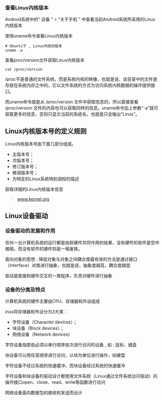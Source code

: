 







### 查看Linux内核版本

Android系统中的“ 设备 ” > “关于手机 ” 中查看当前Android系统所采用的Linux内核版本  



使用uname命令查看Linux内核版本  

```shell
# Ubuntu下 , Linux内核的版本
uname -a
```



查看proc/version文件获取Linux内核版本  

```shell
cat /proc/version
```

/proc不是普通的文件系统，而是系统内核的映像，也就是说，该目录中的文件是存放在系统内存之中的，它以文件系统的方式为访问系统内核数据的操作提供接口。

而uname命令就是从 /proc/version 文件中获取信息的，所以直接查看 /proc/version 文件的内容也可以获取同样的信息。uname命令加上参数“-a”就可获取更多的信息，否则只显示当前的系统名，也就是只会输出“Linux”。  



## Linux内核版本号的定义规则  



Linux内核版本号由下面几部分组成。

*   主版本号；
*   次版本号；
*   修订版本号；
*   微调版本号；
*   为特定的Linux系统特别调校的描述  

获取详细的Linux内核版本信息  

>   www.kernel.org





## Linux设备驱动  



### 设备驱动的发展和作用  

任何一台计算机系统的运行都是由软硬件共同作用的结果，没有硬件的软件是空中楼阁，而没有软件的硬件则是一堆废铁。  

面向对象的思想 : 降低对象与对象之间耦合度最有效的方法是通过接口（Interface）对类进行抽象，也就是说，抽象度越高，耦合度越低  

驱动是直接和硬件交互的一类程序，负责对硬件进行抽象  



### 设备的分类及特点  

计算机系统的硬件主要由CPU、存储器和外设组成  

inux将存储器和外设分为3大类：

*   字符设备（Character devices）；
*   块设备（Block devices）；
*   网络设备（Network devices）  

字符设备指那些必须以串行顺序依次进行访问的设备  , 如 : 鼠标、键盘  

块设备可以用任意顺序进行访问，以块为单位进行操作，如硬盘  

字符设备不经过系统的快速缓冲，而块设备经过系统的快速缓冲  

字符设备和块设备的驱动设计都使用文件系统（Linux通过文件系统访问驱动）的操作接口open、close、read、write等函数进行访问  

网络设备面向数据包的接收和发送而设计  







